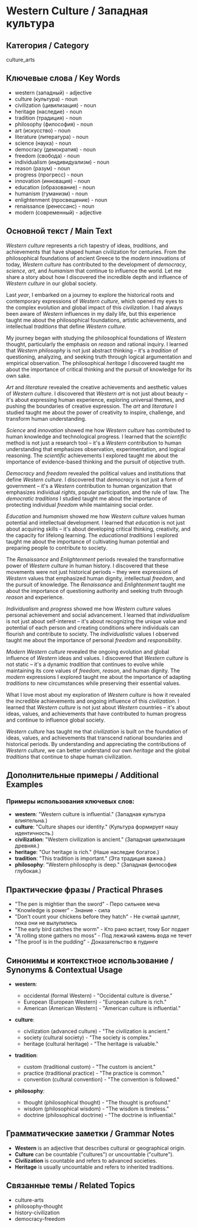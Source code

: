 # Western Culture / Западная культура

## Категория / Category
culture_arts

## Ключевые слова / Key Words
- western (западный) - adjective
- culture (культура) - noun
- civilization (цивилизация) - noun
- heritage (наследие) - noun
- tradition (традиция) - noun
- philosophy (философия) - noun
- art (искусство) - noun
- literature (литература) - noun
- science (наука) - noun
- democracy (демократия) - noun
- freedom (свобода) - noun
- individualism (индивидуализм) - noun
- reason (разум) - noun
- progress (прогресс) - noun
- innovation (инновация) - noun
- education (образование) - noun
- humanism (гуманизм) - noun
- enlightenment (просвещение) - noun
- renaissance (ренессанс) - noun
- modern (современный) - adjective

## Основной текст / Main Text

*Western* *culture* represents a rich tapestry of ideas, *traditions*, and achievements that have shaped human civilization for centuries. From the philosophical foundations of ancient Greece to the *modern* innovations of today, *Western* *culture* has contributed to the development of *democracy*, *science*, *art*, and *humanism* that continue to influence the world. Let me share a story about how I discovered the incredible depth and influence of *Western* *culture* in our global society.

Last *year*, I embarked on a journey to explore the historical roots and contemporary expressions of *Western* *culture*, which opened my eyes to the complex evolution and global impact of this *civilization*. I had always been aware of *Western* influences in my daily life, but this experience taught me about the philosophical foundations, artistic achievements, and intellectual *traditions* that define *Western* *culture*.

My journey began with studying the philosophical foundations of *Western* thought, particularly the emphasis on *reason* and rational inquiry. I learned that *Western* *philosophy* is not just abstract thinking – it's a *tradition* of questioning, analyzing, and seeking truth through logical argumentation and empirical observation. The philosophical *heritage* I discovered taught me about the importance of critical thinking and the pursuit of knowledge for its own sake.

*Art* and *literature* revealed the creative achievements and aesthetic values of *Western* *culture*. I discovered that *Western* *art* is not just about beauty – it's about expressing human experience, exploring universal themes, and pushing the boundaries of creative expression. The *art* and *literature* I studied taught me about the power of creativity to inspire, challenge, and transform human understanding.

*Science* and *innovation* showed me how *Western* *culture* has contributed to human knowledge and technological progress. I learned that the *scientific* method is not just a research tool – it's a *Western* contribution to human understanding that emphasizes observation, experimentation, and logical reasoning. The *scientific* achievements I explored taught me about the importance of evidence-based thinking and the pursuit of objective truth.

*Democracy* and *freedom* revealed the political values and institutions that define *Western* *culture*. I discovered that *democracy* is not just a form of government – it's a *Western* contribution to human organization that emphasizes individual *rights*, popular participation, and the rule of law. The *democratic* *traditions* I studied taught me about the importance of protecting individual *freedom* while maintaining social order.

*Education* and *humanism* showed me how *Western* *culture* values human potential and intellectual development. I learned that *education* is not just about acquiring skills – it's about developing critical thinking, creativity, and the capacity for lifelong learning. The *educational* *traditions* I explored taught me about the importance of cultivating human potential and preparing people to contribute to society.

The *Renaissance* and *Enlightenment* periods revealed the transformative power of *Western* *culture* in human history. I discovered that these movements were not just historical periods – they were expressions of *Western* values that emphasized human dignity, intellectual *freedom*, and the pursuit of knowledge. The *Renaissance* and *Enlightenment* taught me about the importance of questioning authority and seeking truth through *reason* and experience.

*Individualism* and *progress* showed me how *Western* *culture* values personal achievement and social advancement. I learned that *individualism* is not just about self-interest – it's about recognizing the unique value and potential of each person and creating conditions where individuals can flourish and contribute to society. The *individualistic* values I observed taught me about the importance of personal *freedom* and *responsibility*.

*Modern* *Western* *culture* revealed the ongoing evolution and global influence of *Western* ideas and values. I discovered that *Western* *culture* is not static – it's a dynamic *tradition* that continues to evolve while maintaining its core values of *freedom*, *reason*, and human dignity. The *modern* expressions I explored taught me about the importance of adapting *traditions* to new circumstances while preserving their essential values.

What I love most about my exploration of *Western* *culture* is how it revealed the incredible achievements and ongoing influence of this *civilization*. I learned that *Western* *culture* is not just about *Western* countries – it's about ideas, values, and achievements that have contributed to human progress and continue to influence global society.

*Western* *culture* has taught me that *civilization* is built on the foundation of ideas, values, and achievements that transcend national boundaries and historical periods. By understanding and appreciating the contributions of *Western* *culture*, we can better understand our own *heritage* and the global *traditions* that continue to shape human civilization.

## Дополнительные примеры / Additional Examples

### Примеры использования ключевых слов:
- **western**: "Western culture is influential." (Западная культура влиятельна.)
- **culture**: "Culture shapes our identity." (Культура формирует нашу идентичность.)
- **civilization**: "Western civilization is ancient." (Западная цивилизация древняя.)
- **heritage**: "Our heritage is rich." (Наше наследие богатое.)
- **tradition**: "This tradition is important." (Эта традиция важна.)
- **philosophy**: "Western philosophy is deep." (Западная философия глубокая.)

## Практические фразы / Practical Phrases

- "The pen is mightier than the sword" - Перо сильнее меча
- "Knowledge is power" - Знание - сила
- "Don't count your chickens before they hatch" - Не считай цыплят, пока они не вылупились
- "The early bird catches the worm" - Кто рано встает, тому Бог подает
- "A rolling stone gathers no moss" - Под лежачий камень вода не течет
- "The proof is in the pudding" - Доказательство в пудинге

## Синонимы и контекстное использование / Synonyms & Contextual Usage

- **western**: 
  - occidental (formal Western) - "Occidental culture is diverse."
  - European (European Western) - "European culture is rich."
  - American (American Western) - "American culture is influential."

- **culture**: 
  - civilization (advanced culture) - "The civilization is ancient."
  - society (cultural society) - "The society is complex."
  - heritage (cultural heritage) - "The heritage is valuable."

- **tradition**: 
  - custom (traditional custom) - "The custom is ancient."
  - practice (traditional practice) - "The practice is common."
  - convention (cultural convention) - "The convention is followed."

- **philosophy**: 
  - thought (philosophical thought) - "The thought is profound."
  - wisdom (philosophical wisdom) - "The wisdom is timeless."
  - doctrine (philosophical doctrine) - "The doctrine is influential."

## Грамматические заметки / Grammar Notes

- **Western** is an adjective that describes cultural or geographical origin.
- **Culture** can be countable ("cultures") or uncountable ("culture").
- **Civilization** is countable and refers to advanced societies.
- **Heritage** is usually uncountable and refers to inherited traditions.

## Связанные темы / Related Topics

- culture-arts
- philosophy-thought
- history-civilization
- democracy-freedom

